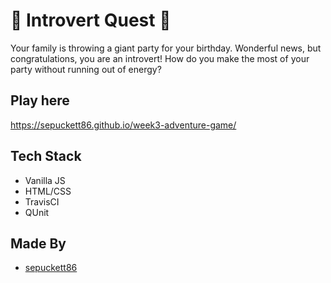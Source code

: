 # 💁 Introvert Quest 💁

Your family is throwing a giant party for your birthday. Wonderful news, but congratulations, you are an introvert! How do you make the most of your party without running out of energy?

## Play here

https://sepuckett86.github.io/week3-adventure-game/

## Tech Stack

* Vanilla JS
* HTML/CSS
* TravisCI
* QUnit

## Made By

* [sepuckett86](https://www.github.com/sepuckett86)
